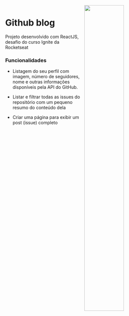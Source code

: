<img align="right" width="50%" src="https://user-images.githubusercontent.com/105234877/183103136-68733a64-1b13-49a6-98d9-93c288cc2051.svg" />
<h1 align="left">Github blog</h1>
<p>Projeto desenvolvido com ReactJS, desafio do curso Ignite da Rocketseat</p>
<h3>Funcionalidades</h3>

- Listagem do seu perfil com imagem, número de seguidores, nome e outras informações disponíveis pela API do GitHub.

- Listar e filtrar todas as issues do repositório com um pequeno resumo do conteúdo dela

- Criar uma página para exibir um post (issue) completo
